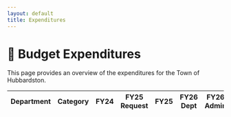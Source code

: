 ```yaml
---
layout: default
title: Expenditures
---
```


# 💸 Budget Expenditures

This page provides an overview of the expenditures for the Town of Hubbardston.

<table id="budget-table">
  <thead>
    <tr>
      <th>Department</th>
      <th>Category</th>
      <th>FY24</th>
      <th>FY25 Request</th>
      <th>FY25</th>
      <th>FY26 Dept</th>
      <th>FY26 Admin</th>
      <th>Change ($)</th>
      <th>Change (%)</th>
    </tr>
  </thead>
  <tbody></tbody>
</table>

<script>
  async function loadBudgetData() {
    const csvURL = "{{ site.baseurl }}/docs/assets/budget.csv";
    console.log("Fetching CSV from:", csvURL); // Debugging: Check URL

    try {
      const response = await fetch(csvURL);
      if (!response.ok) throw new Error("CSV file not found");

      const data = await response.text();
      console.log("CSV Data Loaded:", data); // Debugging: Print CSV content

      const rows = data.split("\n").map(row => row.split(","));
      const tableBody = document.querySelector("#budget-table tbody");
      tableBody.innerHTML = ""; 

      for (let i = 1; i < rows.length; i++) { // Skip header row
        const row = rows[i];
        if (row.length < 9) continue;

        const tr = document.createElement("tr");
        row.forEach(cell => {
          const td = document.createElement("td");
          td.textContent = cell;
          tr.appendChild(td);
        });
        tableBody.appendChild(tr);
      }
    } catch (error) {
      console.error("Error loading CSV:", error);
    }
  }

  loadBudgetData();
</script>
